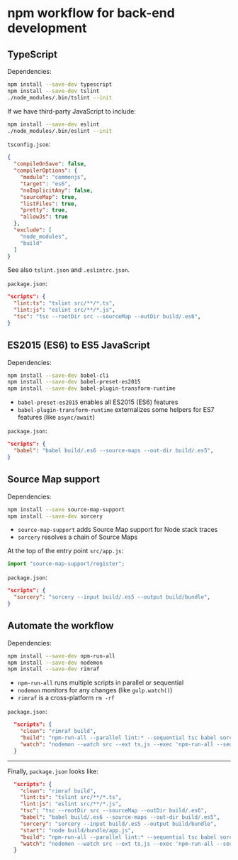 # npm workflow for back-end development

## TypeScript

Dependencies:

```sh
npm install --save-dev typescript
npm install --save-dev tslint
./node_modules/.bin/tslint --init
```

If we have third-party JavaScript to include:
 
 ```sh
 npm install --save-dev eslint
 ./node_modules/.bin/eslint --init
 ```

`tsconfig.json`:

```json
{
  "compileOnSave": false,
  "compilerOptions": {
    "module": "commonjs",
    "target": "es6",
    "noImplicitAny": false,
    "sourceMap": true,
    "listFiles": true,
    "pretty": true,
    "allowJs": true
  },
  "exclude": [
    "node_modules",
    "build"
  ]
}
```

See also `tslint.json` and `.eslintrc.json`.

`package.json`:

```json
"scripts": {
  "lint:ts": "tslint src/**/*.ts",
  "lint:js": "eslint src/**/*.js",
  "tsc": "tsc --rootDir src --sourceMap --outDir build/.es6",
}
```

## ES2015 (ES6) to ES5 JavaScript

Dependencies:

```sh
npm install --save-dev babel-cli
npm install --save-dev babel-preset-es2015
npm install --save-dev babel-plugin-transform-runtime
```

- `babel-preset-es2015` enables all ES2015 (ES6) features
- `babel-plugin-transform-runtime` externalizes some helpers for ES7 features (like `async/await`)

`package.json`:

```json
"scripts": {
  "babel": "babel build/.es6 --source-maps --out-dir build/.es5",
}
```


## Source Map support

Dependencies:

```sh
npm install --save source-map-support
npm install --save-dev sorcery
```

- `source-map-support` adds Source Map support for Node stack traces
- `sorcery` resolves a chain of Source Maps

At the top of the entry point `src/app.js`:

```js
import "source-map-support/register";
```

`package.json`:

```json
"scripts": {
  "sorcery": "sorcery --input build/.es5 --output build/bundle",
}
```

## Automate the workflow

Dependencies:

```sh
npm install --save-dev npm-run-all
npm install --save-dev nodemon
npm install --save-dev rimraf
```

- `npm-run-all` runs multiple scripts in parallel or sequential
- `nodemon` monitors for any changes (like `gulp.watch()`)
- `rimraf` is a cross-platform `rm -rf`

`package.json`:

```json
  "scripts": {
    "clean": "rimraf build",
    "build": "npm-run-all --parallel lint:* --sequential tsc babel sorcery",
    "watch": "nodemon --watch src --ext ts,js --exec 'npm-run-all --sequential build start'"
  }
```

---

Finally, `package.json` looks like:

```json
  "scripts": {
    "clean": "rimraf build",
    "lint:ts": "tslint src/**/*.ts",
    "lint:js": "eslint src/**/*.js",
    "tsc": "tsc --rootDir src --sourceMap --outDir build/.es6",
    "babel": "babel build/.es6 --source-maps --out-dir build/.es5",
    "sorcery": "sorcery --input build/.es5 --output build/bundle",
    "start": "node build/bundle/app.js",
    "build": "npm-run-all --parallel lint:* --sequential tsc babel sorcery",
    "watch": "nodemon --watch src --ext ts,js --exec 'npm-run-all --sequential build start'"
  }
```
